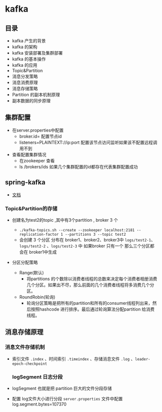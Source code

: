 # kafka

## 目录
  * kafka 产生的背景
  * kafka 的架构
  * kafka 安装部署及集群部署
  * kafka 的基本操作
  * kafka 的应用
  * Topic&Partition
  * 消息分发策略
  * 消息消费原理
  * 消息存储策略
  * Partition 的副本机制原理
  * 副本数据的同步原理

## 集群配置
* 在server.properties中配置
  * broker.id= 配置节点id
  * listeners=PLAINTEXT://ip:port 配置该节点访问监听如果该不配置远程调用不到
* 查看配置集群情况
  * 在zookeeper 查看
  * ls /brokers/ids 如果几个集群配置的id都存在代表集群配置成功

## spring-kafka
  * [文档](https://docs.spring.io/spring-kafka/reference/htmlsingle/)



### Topic&Partition的存储
  * 创建名为test2的topic ,其中有3个partition , broker 3 个
    * `./kafka-topics.sh --create --zookeeper localhost:2181 --replication-factor 1 --partitions 3 --topic test2`
    * 会创建 3 个分区 分布在 broker1、broker2、broker3中 `logs/test2-1`、`logs/test2-2` 、`logs/test2-3` 中 如果broker 只有一个 那么三个分区都会在 broker1中生成


  * 分区分配策略
    * Range(默认)
      * 将partitions 的个数除以消费者线程的总数来决定每个消费者相册消费几个分区。如果出不尽，那么前面的几个消费者线程将多消费几个分区。
    * RoundRobin(轮询)
      * 轮询分区策略是把所有的partition和所有的consumer线程列出来，然后按照hashcode 进行排序。最后通过轮询算法分配partition 给消费线程。

## 消息存储原理
  ### 消息文件存储机制

* 索引文件 `.index`  、时间索引 `.timeindex` 、存储消息文件 `.log` 、`leader-epoch-checkpoint`

  ### logSegment 日志分段

* logSegment 也就是把 partition 巨大的文件分段存储
* 配置 log文件大小进行分段 `server.properties` 文件中配置  log.segment.bytes=107370








